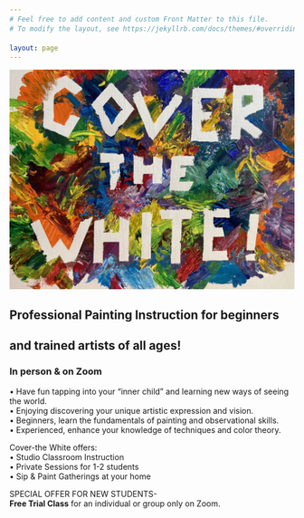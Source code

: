 ```yaml
---
# Feel free to add content and custom Front Matter to this file.
# To modify the layout, see https://jekyllrb.com/docs/themes/#overriding-theme-defaults

layout: page
---
```


![CTW Logo](./images/CTW_logo.jpg)

## **Professional Painting Instruction for beginners**  
## **and trained artists of all ages!**  
### **In person & on Zoom**  

•	Have fun tapping into your “inner child” and learning new ways of seeing the world.  
•	Enjoying discovering your unique artistic expression and vision.  
•	Beginners, learn the fundamentals of painting and observational skills.  
•	Experienced, enhance your knowledge of techniques and color theory.  

Cover-the White offers:  
•	Studio Classroom Instruction  
•	Private Sessions for 1-2 students  
•	Sip & Paint Gatherings at your home  

SPECIAL OFFER FOR NEW STUDENTS-  
**Free Trial Class** for an individual or group only on Zoom.  
